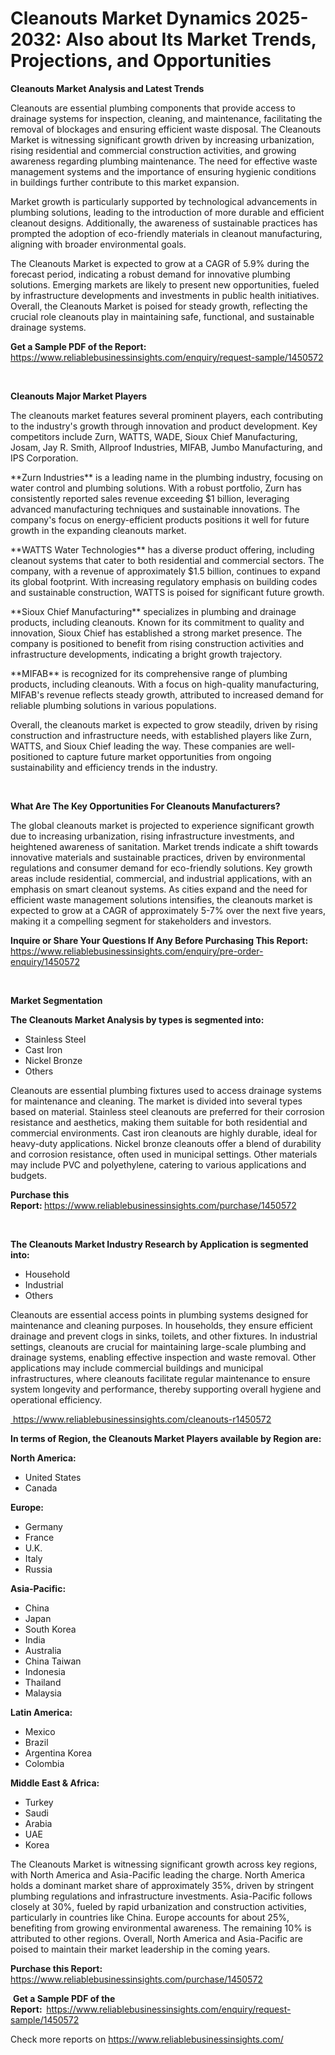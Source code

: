 <p><h1>Cleanouts Market Dynamics 2025-2032: Also about Its Market Trends, Projections, and Opportunities</h1></p><p><strong>Cleanouts Market Analysis and Latest Trends</strong></p>
<p><p>Cleanouts are essential plumbing components that provide access to drainage systems for inspection, cleaning, and maintenance, facilitating the removal of blockages and ensuring efficient waste disposal. The Cleanouts Market is witnessing significant growth driven by increasing urbanization, rising residential and commercial construction activities, and growing awareness regarding plumbing maintenance. The need for effective waste management systems and the importance of ensuring hygienic conditions in buildings further contribute to this market expansion.</p><p>Market growth is particularly supported by technological advancements in plumbing solutions, leading to the introduction of more durable and efficient cleanout designs. Additionally, the awareness of sustainable practices has prompted the adoption of eco-friendly materials in cleanout manufacturing, aligning with broader environmental goals. </p><p>The Cleanouts Market is expected to grow at a CAGR of 5.9% during the forecast period, indicating a robust demand for innovative plumbing solutions. Emerging markets are likely to present new opportunities, fueled by infrastructure developments and investments in public health initiatives. Overall, the Cleanouts Market is poised for steady growth, reflecting the crucial role cleanouts play in maintaining safe, functional, and sustainable drainage systems.</p></p>
<p><strong>Get a Sample PDF of the Report:&nbsp;</strong> <a href="https://www.reliablebusinessinsights.com/enquiry/request-sample/1450572?utm_campaign=2731&utm_medium=2&utm_source=Github&utm_content=ia&utm_term=11042025&utm_id=cleanouts">https://www.reliablebusinessinsights.com/enquiry/request-sample/1450572</a></p>
<p>&nbsp;</p>
<p><strong>Cleanouts Major Market Players</strong></p>
<p><p>The cleanouts market features several prominent players, each contributing to the industry's growth through innovation and product development. Key competitors include Zurn, WATTS, WADE, Sioux Chief Manufacturing, Josam, Jay R. Smith, Allproof Industries, MIFAB, Jumbo Manufacturing, and IPS Corporation.</p><p>**Zurn Industries** is a leading name in the plumbing industry, focusing on water control and plumbing solutions. With a robust portfolio, Zurn has consistently reported sales revenue exceeding $1 billion, leveraging advanced manufacturing techniques and sustainable innovations. The company's focus on energy-efficient products positions it well for future growth in the expanding cleanouts market.</p><p>**WATTS Water Technologies** has a diverse product offering, including cleanout systems that cater to both residential and commercial sectors. The company, with a revenue of approximately $1.5 billion, continues to expand its global footprint. With increasing regulatory emphasis on building codes and sustainable construction, WATTS is poised for significant future growth.</p><p>**Sioux Chief Manufacturing** specializes in plumbing and drainage products, including cleanouts. Known for its commitment to quality and innovation, Sioux Chief has established a strong market presence. The company is positioned to benefit from rising construction activities and infrastructure developments, indicating a bright growth trajectory.</p><p>**MIFAB** is recognized for its comprehensive range of plumbing products, including cleanouts. With a focus on high-quality manufacturing, MIFAB's revenue reflects steady growth, attributed to increased demand for reliable plumbing solutions in various populations.</p><p>Overall, the cleanouts market is expected to grow steadily, driven by rising construction and infrastructure needs, with established players like Zurn, WATTS, and Sioux Chief leading the way. These companies are well-positioned to capture future market opportunities from ongoing sustainability and efficiency trends in the industry.</p></p>
<p>&nbsp;</p>
<p><strong>What Are The Key Opportunities For Cleanouts Manufacturers?</strong></p>
<p><p>The global cleanouts market is projected to experience significant growth due to increasing urbanization, rising infrastructure investments, and heightened awareness of sanitation. Market trends indicate a shift towards innovative materials and sustainable practices, driven by environmental regulations and consumer demand for eco-friendly solutions. Key growth areas include residential, commercial, and industrial applications, with an emphasis on smart cleanout systems. As cities expand and the need for efficient waste management solutions intensifies, the cleanouts market is expected to grow at a CAGR of approximately 5-7% over the next five years, making it a compelling segment for stakeholders and investors.</p></p>
<p><strong>Inquire or Share Your Questions If Any Before Purchasing This Report:</strong> <a href="https://www.reliablebusinessinsights.com/enquiry/pre-order-enquiry/1450572?utm_campaign=2731&utm_medium=2&utm_source=Github&utm_content=ia&utm_term=11042025&utm_id=cleanouts">https://www.reliablebusinessinsights.com/enquiry/pre-order-enquiry/1450572</a></p>
<p>&nbsp;</p>
<p><strong>Market Segmentation</strong></p>
<p><strong>The Cleanouts Market Analysis by types is segmented into:</strong></p>
<p><ul><li>Stainless Steel</li><li>Cast Iron</li><li>Nickel Bronze</li><li>Others</li></ul></p>
<p><p>Cleanouts are essential plumbing fixtures used to access drainage systems for maintenance and cleaning. The market is divided into several types based on material. Stainless steel cleanouts are preferred for their corrosion resistance and aesthetics, making them suitable for both residential and commercial environments. Cast iron cleanouts are highly durable, ideal for heavy-duty applications. Nickel bronze cleanouts offer a blend of durability and corrosion resistance, often used in municipal settings. Other materials may include PVC and polyethylene, catering to various applications and budgets.</p></p>
<p><strong>Purchase this Report:&nbsp;</strong><a href="https://www.reliablebusinessinsights.com/purchase/1450572?utm_campaign=2731&utm_medium=2&utm_source=Github&utm_content=ia&utm_term=11042025&utm_id=cleanouts">https://www.reliablebusinessinsights.com/purchase/1450572</a></p>
<p>&nbsp;</p>
<p><strong>The Cleanouts Market Industry Research by Application is segmented into:</strong></p>
<p><ul><li>Household</li><li>Industrial</li><li>Others</li></ul></p>
<p><p>Cleanouts are essential access points in plumbing systems designed for maintenance and cleaning purposes. In households, they ensure efficient drainage and prevent clogs in sinks, toilets, and other fixtures. In industrial settings, cleanouts are crucial for maintaining large-scale plumbing and drainage systems, enabling effective inspection and waste removal. Other applications may include commercial buildings and municipal infrastructures, where cleanouts facilitate regular maintenance to ensure system longevity and performance, thereby supporting overall hygiene and operational efficiency.</p></p>
<p><a href="https://www.reliablebusinessinsights.com/cleanouts-r1450572?utm_campaign=2731&utm_medium=2&utm_source=Github&utm_content=ia&utm_term=11042025&utm_id=cleanouts">&nbsp;https://www.reliablebusinessinsights.com/cleanouts-r1450572</a></p>
<p><strong>In terms of Region, the Cleanouts Market Players available by Region are:</strong></p>
<p>
    <p> <strong> North America: </strong>
        <ul>
            <li>United States</li>
            <li>Canada</li>
        </ul>
        </p> 
    <p> <strong> Europe: </strong>
        <ul>
            <li>Germany</li>
            <li>France</li>
            <li>U.K.</li>
            <li>Italy</li>
            <li>Russia</li>
        </ul>
        </p> 
    <p> <strong> Asia-Pacific: </strong>
        <ul>
            <li>China</li>
            <li>Japan</li>
            <li>South Korea</li>
            <li>India</li>
            <li>Australia</li>
            <li>China Taiwan</li>
            <li>Indonesia</li>
            <li>Thailand</li>
            <li>Malaysia</li>
        </ul>
        </p> 
    <p> <strong> Latin America: </strong>
        <ul>
            <li>Mexico</li>
            <li>Brazil</li>
            <li>Argentina Korea</li>
            <li>Colombia</li>
        </ul>
        </p> 
    <p> <strong> Middle East & Africa: </strong>
        <ul>
            <li>Turkey</li>
            <li>Saudi</li>
            <li>Arabia</li>
            <li>UAE</li>
            <li>Korea</li>
        </ul>
    </p>
    </p>
<p><p>The Cleanouts Market is witnessing significant growth across key regions, with North America and Asia-Pacific leading the charge. North America holds a dominant market share of approximately 35%, driven by stringent plumbing regulations and infrastructure investments. Asia-Pacific follows closely at 30%, fueled by rapid urbanization and construction activities, particularly in countries like China. Europe accounts for about 25%, benefiting from growing environmental awareness. The remaining 10% is attributed to other regions. Overall, North America and Asia-Pacific are poised to maintain their market leadership in the coming years.</p></p>
<p><strong>Purchase this Report: </strong><a href="https://www.reliablebusinessinsights.com/purchase/1450572?utm_campaign=2731&utm_medium=2&utm_source=Github&utm_content=ia&utm_term=11042025&utm_id=cleanouts">https://www.reliablebusinessinsights.com/purchase/1450572</a></p>
<p>&nbsp;<strong>Get a Sample PDF of the Report:&nbsp;&nbsp;</strong><a href="https://www.reliablebusinessinsights.com/enquiry/request-sample/1450572?utm_campaign=2731&utm_medium=2&utm_source=Github&utm_content=ia&utm_term=11042025&utm_id=cleanouts">https://www.reliablebusinessinsights.com/enquiry/request-sample/1450572</a></p>
<p><strong></strong></p>
<p>Check more reports on <a href="https://www.reliablebusinessinsights.com/?utm_campaign=2731&utm_medium=2&utm_source=Github&utm_content=ia&utm_term=11042025&utm_id=cleanouts">https://www.reliablebusinessinsights.com/</a></p>